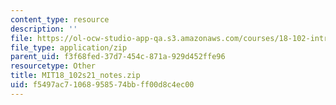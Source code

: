 ```yaml
---
content_type: resource
description: ''
file: https://ol-ocw-studio-app-qa.s3.amazonaws.com/courses/18-102-introduction-to-functional-analysis-spring-2021/f5497ac71068958574bbff00d8c4ec00_MIT18_102s21_notes.zip
file_type: application/zip
parent_uid: f3f68fed-37d7-454c-871a-929d452ffe96
resourcetype: Other
title: MIT18_102s21_notes.zip
uid: f5497ac7-1068-9585-74bb-ff00d8c4ec00
---
```

